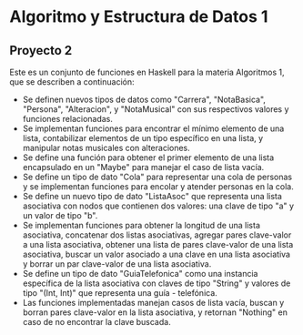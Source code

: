 # Algoritmo y Estructura de Datos 1

## Proyecto 2
Este es un conjunto de funciones en Haskell para la materia Algoritmos 1, que se describen a continuación:

- Se definen nuevos tipos de datos como "Carrera", "NotaBasica", "Persona", "Alteracion", y "NotaMusical" con sus respectivos valores y funciones relacionadas.
- Se implementan funciones para encontrar el mínimo elemento de una lista, contabilizar elementos de un tipo específico en una lista, y manipular notas musicales con alteraciones.
- Se define una función para obtener el primer elemento de una lista encapsulado en un "Maybe" para manejar el caso de lista vacía.
- Se define un tipo de dato "Cola" para representar una cola de personas y se implementan funciones para encolar y atender personas en la cola.
- Se define un nuevo tipo de dato "ListaAsoc" que representa una lista asociativa con nodos que contienen dos valores: una clave de tipo "a" y un valor de tipo "b".
- Se implementan funciones para obtener la longitud de una lista asociativa, concatenar dos listas asociativas, agregar pares clave-valor a una lista asociativa, obtener una lista de pares clave-valor de una lista asociativa, buscar un valor asociado a una clave en una lista asociativa y borrar un par clave-valor de una lista asociativa.
- Se define un tipo de dato "GuiaTelefonica" como una instancia específica de la lista asociativa con claves de tipo "String" y valores de tipo "(Int, Int)" que representa una guía - telefónica.
- Las funciones implementadas manejan casos de lista vacía, buscan y borran pares clave-valor en la lista asociativa, y retornan "Nothing" en caso de no encontrar la clave buscada.